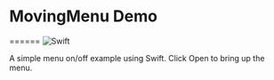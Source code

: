 #  MovingMenu Demo
======
![Swift](https://img.shields.io/badge/Swift-4.0-orange.svg)

A simple menu on/off example using Swift.
Click Open to bring up the menu.
